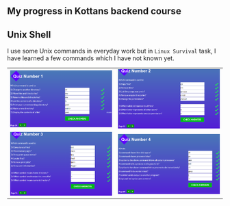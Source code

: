 ## My progress in Kottans backend course

## Unix Shell

I use some Unix commands in everyday work but in `Linux Survival` task, I have learned a few commands which I have not known yet. 

<table>
  <tr>
    <td> <img src="./images/unix_shell-1.png" alt="Unix_shell"/> </td>
    <td> <img src="./images/unix_shell-2.png" alt="Unix_shell"/> </td>
  </tr>
  <tr>
    <td> <img src="./images/unix_shell-3.png" alt="Unix_shell"/> </td>
    <td> <img src="./images/unix_shell-4.png" alt="Unix_shell"/> </td>
  </tr>
</table>
